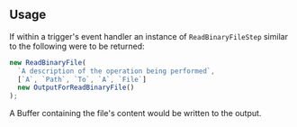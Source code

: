 ## Usage

If within a trigger's event handler an instance of `ReadBinaryFileStep` similar
to the following were to be returned:

```typescript
new ReadBinaryFile(
  `A description of the operation being performed`,
  [`A`, `Path`, `To`, `A`, `File`]
  new OutputForReadBinaryFile()
);
```

A Buffer containing the file's content would be written to the output.
